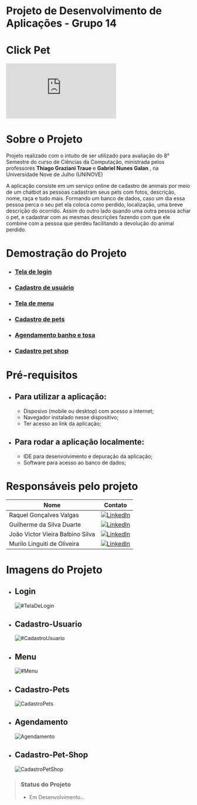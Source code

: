 # Projeto de Desenvolvimento de Aplicações - Grupo 14
# Click Pet

[![GitHub license](https://badgen.net/github/license/Naereen/Strapdown.js)](https://github.com/joaovictor020403/teste-readme/blob/main/LICENSE)



# Sobre o Projeto

Projeto realizado com o intuito de ser utilizado para avaliação do 8° Semestre do curso de Ciências da Computação, ministrada pelos professores **Thiago Graziani Traue** e **Gabriel Nunes Galan** , na Universidade Nove de Julho (UNINOVE)

A aplicação consiste em um serviço online de cadastro de animais por meio de um chatbot as pessoas
cadastram seus pets com fotos, descrição, nome, raça e tudo mais. Formando um
banco de dados, caso um dia essa pessoa perca o seu pet ela coloca como perdido,
localização, uma breve descrição do ocorrido. Assim do outro lado quando uma
outra pessoa achar o pet, e cadastrar com as mesmas descrições fazendo com que
ele combine com a pessoa que perdeu facilitando a devolução do animal perdido.


# Demostração do Projeto
* ###  [Tela de login](#Login)
* ###  [Cadastro de usuário](#Cadastro-Usuario)
* ###  [Tela de menu](#Menu)
* ###  [Cadastro de pets](#Cadastro-Pets)
* ###  [Agendamento banho e tosa](#Agendamento)
* ###  [Cadastro pet shop](#Cadastro-Pet_Shop)
 
# Pré-requisitos
* ## Para utilizar a aplicação:
  -  Disposivo (mobile ou desktop) com acesso a internet;
  -  Navegador instalado nesse dispositivo;
  -  Ter acesso ao link da aplicação;
* ## Para rodar a aplicação localmente:
  -  IDE para desenvolvimento e depuração da aplicação;
  -  Software para acesso ao banco de dados;

# Responsáveis pelo projeto

| Nome  | Contato |
| ------------- | ------------- |
| Raquel Gonçalves Valgas  | [![LinkedIn](https://img.shields.io/badge/linkedin-%230077B5.svg?style=for-the-badge&logo=linkedin&logoColor=white)](https://www.linkedin.com/in/raquel-gon%C3%A7alves-valgas-6989a217a/) |
| Guilherme da Silva Duarte | [![LinkedIn](https://img.shields.io/badge/linkedin-%230077B5.svg?style=for-the-badge&logo=linkedin&logoColor=white)](https://www.linkedin.com/in/guilherme-da-silva-duarte-b19209186/)  |
| João Victor Vieira Balbino Silva| [![LinkedIn](https://img.shields.io/badge/linkedin-%230077B5.svg?style=for-the-badge&logo=linkedin&logoColor=white)](https://www.linkedin.com/in/joaovictorvieirabalbino/)  | 
| Murilo Linguiti de Oliveira | [![LinkedIn](https://img.shields.io/badge/linkedin-%230077B5.svg?style=for-the-badge&logo=linkedin&logoColor=white)](https://www.linkedin.com/in/murilolinguiti/) |

# Imagens do Projeto
- ## Login
    ![#TelaDeLogin](https://user-images.githubusercontent.com/59425970/204044044-a4aad4f6-33a3-4ab4-836d-e223a0914b6c.png)

- ## Cadastro-Usuario
    ![#CadastroUsuario](https://user-images.githubusercontent.com/59425970/204044908-180c498d-b855-4614-9433-766023c1b507.png)

- ## Menu
    ![#Menu](https://user-images.githubusercontent.com/59425970/204048676-c4bda553-58a1-4395-b474-8e90c1779460.png)

- ## Cadastro-Pets
    ![CadastroPets](https://user-images.githubusercontent.com/59425970/204048933-0972ebd1-48ac-4502-95ac-60e267d1c9eb.png)

- ## Agendamento
    ![Agendamento](https://user-images.githubusercontent.com/59425970/204049040-9a4bbd10-243d-42d0-bf00-2b1a07905ee5.png)

- ## Cadastro-Pet-Shop
    ![CadastroPetShop](https://user-images.githubusercontent.com/59425970/204049205-33ab99cd-de38-47c9-ad48-b8ee7dc63744.png)


> ### Status do Projeto
> - Em Desenvolvimento...




 
